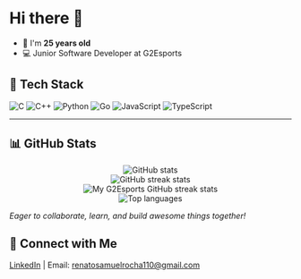 # Hi there 👋

- 🧑 I'm **25 years old**
- 💻 Junior Software Developer at G2Esports

## 🚀 Tech Stack

![C](https://img.shields.io/badge/C-00599C?style=flat&logo=c&logoColor=white) 
![C++](https://img.shields.io/badge/C++-00599C?style=flat&logo=c%2B%2B&logoColor=white) 
![Python](https://img.shields.io/badge/Python-3776AB?style=flat&logo=python&logoColor=white) 
![Go](https://img.shields.io/badge/Go-00ADD8?style=flat&logo=Go&logoColor=white) 
![JavaScript](https://img.shields.io/badge/JavaScript-F7DF1E?style=flat&logo=javascript&logoColor=black) 
![TypeScript](https://img.shields.io/badge/TypeScript-3178C6?style=flat&logo=typescript&logoColor=white)

---

## 📊 GitHub Stats

<p align="center">
  <img src="https://github-readme-stats.vercel.app/api?username=RRocha21&show_icons=true&theme=tokyonight" alt="GitHub stats" />
  <br>
  <img src="https://github-readme-streak-stats.herokuapp.com/?user=RRocha21&theme=tokyonight" alt="GitHub streak stats" />
  <br>
  <img src="https://github-readme-streak-stats.herokuapp.com/?user=G2-Rocha&theme=tokyonight" alt="My G2Esports GitHub streak stats" />
  <br>
  <img src="https://github-readme-stats.vercel.app/api/top-langs/?username=RRocha21&theme=tokyonight&layout=compact" alt="Top languages" />
</p>

_Eager to collaborate, learn, and build awesome things together!_

## 🔗 Connect with Me
[LinkedIn](https://www.linkedin.com/in/renato-rocha-7632b923a/) | Email: renatosamuelrocha110@gmail.com
